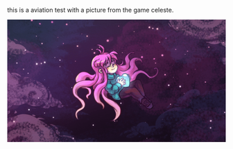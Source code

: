 this is a aviation test with a picture from the game celeste.

![wallpaper.png](images/wp4162242.png)